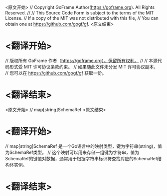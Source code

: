
<原文开始>
// Copyright GoFrame Author(https://goframe.org). All Rights Reserved.
//
// This Source Code Form is subject to the terms of the MIT License.
// If a copy of the MIT was not distributed with this file,
// You can obtain one at https://github.com/gogf/gf.
<原文结束>

# <翻译开始>
// 版权所有 GoFrame 作者（https://goframe.org）。保留所有权利。
//
// 本源代码形式受 MIT 许可协议条款约束。
// 如果随此文件未分发 MIT 许可协议副本，
// 您可以在 https://github.com/gogf/gf 获取一份。
# <翻译结束>


<原文开始>
// map[string]SchemaRef
<原文结束>

# <翻译开始>
// map[string]SchemaRef 是一个Go语言中的映射类型，键为字符串(string)，值为SchemaRef类型。
// 这个映射可以用来存储一组键为字符串，值为SchemaRef的键值对数据，通常用于根据字符串标识符查找对应的SchemaRef结构体实例。
# <翻译结束>

